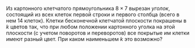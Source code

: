 Из картонного клетчатого прямоугольника $8\times 7$
вырезан <i> уголок</i>, состоящий из всех клеток первой строки и первого 
столбца (всего в нем $14$ клеток). Клетки бесконечной клетчатой 
плоскости покрашены в  $k$ цветов так, что при любом положении картонного 
уголка на этой  плоскости (с учетом поворотов и переворотов) все покрытые 
им клетки имеют разный цвет. При каком наименьшем $k$ это возможно?
